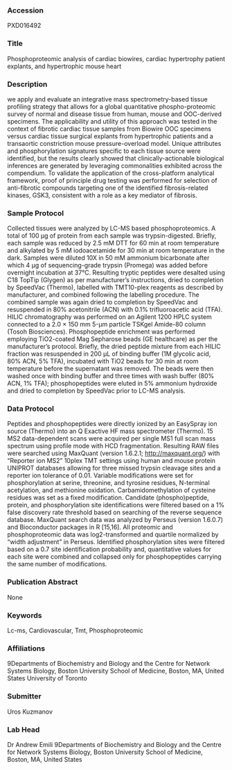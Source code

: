 ### Accession
PXD016492

### Title
Phosphoproteomic analysis of cardiac biowires, cardiac hypertrophy patient explants, and hypertrophic mouse heart

### Description
we apply and evaluate an integrative mass spectrometry-based tissue profiling strategy that allows for a global quantitative phospho-proteomic survey of normal and disease tissue from human, mouse and OOC-derived specimens.  The applicability and utility of this approach was tested in the context of fibrotic cardiac tissue samples from Biowire OOC specimens versus cardiac tissue surgical explants from hypertrophic patients and a transaortic constriction mouse pressure-overload model. Unique attributes and phosphorylation signatures specific to each tissue source were identified, but the results clearly showed that clinically-actionable biological inferences are generated by leveraging commonalities exhibited across the compendium. To validate the application of the cross-platform analytical framework, proof of principle drug testing was performed for selection of anti-fibrotic compounds targeting one of the identified fibrosis-related kinases, GSK3, consistent with a role as a key mediator of fibrosis.

### Sample Protocol
Collected tissues were analyzed by LC-MS based phosphoproteomics.  A total of 100 μg of protein from each sample was trypsin-digested. Briefly, each sample was reduced by 2.5 mM DTT for 60 min at room temperature and alkylated by 5 mM iodoacetamide for 30 min at room temperature in the dark. Samples were diluted 10X in 50 mM ammonium bicarbonate after which 4 µg of sequencing-grade trypsin (Promega) was added before overnight incubation at 37°C. Resulting tryptic peptides were desalted using C18 TopTip (Glygen) as per manufacturer’s instructions, dried to completion by SpeedVac (Thermo), labelled with TMT10-plex reagents as described by manufacturer, and combined following the labelling procedure. The combined sample was again dried to completion by SpeedVac and resuspended in 80% acetonitrile (ACN) with 0.1% trifluoroacetic acid (TFA). HILIC chromatography was performed on an Agilent 1200 HPLC system connected to a 2.0 × 150 mm 5-μm particle TSKgel Amide-80 column (Tosoh Biosciences). Phosphopeptide enrichment was performed employing TiO2-coated Mag Sepharose beads (GE healthcare) as per the manufacturer’s protocol. Briefly, the dried peptide mixture from each HILIC fraction was resuspended in 200 μL of binding buffer (1M glycolic acid, 80% ACN, 5% TFA), incubated with TiO2 beads for 30 min at room temperature before the supernatant was removed. The beads were then washed once with binding buffer and three times with wash buffer (80% ACN, 1% TFA); phosphopeptides were eluted in 5% ammonium hydroxide and dried to completion by SpeedVac prior to LC-MS analysis.

### Data Protocol
Peptides and phosphopeptides were directly ionized by an EasySpray ion source (Thermo) into an Q Exactive HF mass spectrometer (Thermo). 15 MS2 data-dependent scans were acquired per single MS1 full scan mass spectrum using profile mode with HCD fragmentation.  Resulting RAW files were searched using MaxQuant (version 1.6.2.1; http://maxquant.org/) with “Reporter ion MS2” 10plex TMT settings using human and mouse protein UNIPROT databases allowing for three missed trypsin cleavage sites and a reporter ion tolerance of 0.01. Variable modifications were set for phosphorylation at serine, threonine, and tyrosine residues, N-terminal acetylation, and methionine oxidation. Carbamidomethylation of cysteine residues was set as a fixed modification. Candidate (phospho)peptide, protein, and phosphorylation site identifications were filtered based on a 1% false discovery rate threshold based on searching of the reverse sequence database. MaxQuant search data was analyzed by Perseus (version 1.6.0.7) and Bioconductor packages in R [15,16]. All proteomic and phosphoproteomic data was log2-transformed and quartile normalized by “width adjustment” in Perseus. Identified phosphorylation sites were filtered based on a 0.7 site identification probability and, quantitative values for each site were combined and collapsed only for phosphopeptides carrying the same number of modifications.

### Publication Abstract
None

### Keywords
Lc-ms, Cardiovascular, Tmt, Phosphoproteomic

### Affiliations
9Departments of Biochemistry and Biology and the Centre for Network Systems Biology,  Boston University School of Medicine, Boston, MA, United States
University of Toronto

### Submitter
Uros Kuzmanov

### Lab Head
Dr Andrew Emili
9Departments of Biochemistry and Biology and the Centre for Network Systems Biology,  Boston University School of Medicine, Boston, MA, United States


